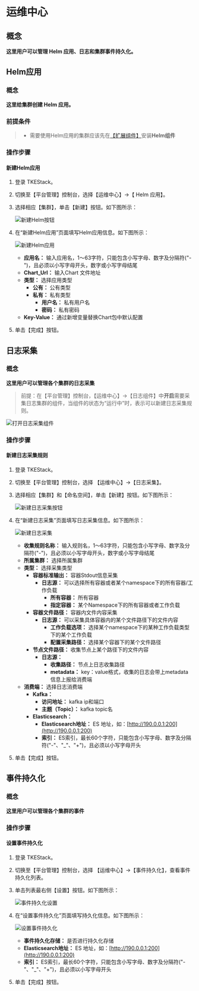 # 运维中心

## 概念

**这里用户可以管理 Helm 应用、日志和集群事件持久化。**

## Helm应用

### 概念

**这里给集群创建 Helm 应用。**

### 前提条件

> * 需要使用Helm应用的集群应该先在[【扩展组件】](../addon-mgmt.md)安装**Helm组件**

### 操作步骤

#### 新建Helm应用

1. 登录 TKEStack。
2. 切换至【平台管理】控制台，选择【运维中心】-&gt;【 Helm 应用】。
3. 选择相应【集群】，单击【新建】按钮。如下图所示：

   ![&#x65B0;&#x5EFA;Helm&#x6309;&#x94AE;](../../../.gitbook/assets/新建Helm按钮.png)

4. 在“新建Helm应用”页面填写Helm应用信息。如下图所示：

   ![&#x65B0;&#x5EFA;Helm&#x5E94;&#x7528;](../../../.gitbook/assets/xin-jian-helm-ying-yong-.png)

   * **应用名：** 输入应用名，1～63字符，只能包含小写字母、数字及分隔符\("-"\)，且必须以小写字母开头，数字或小写字母结尾
   * **Chart\_Url：** 输入Chart 文件地址
   * **类型：** 选择应用类型
     * **公有：** 公有类型
     * **私有：** 私有类型
       * **用户名：** 私有用户名
       * **密码：** 私有密码
   * **Key-Value：** 通过新增变量替换Chart包中默认配置

5. 单击【完成】按钮。

## 日志采集

### 概念

**这里用户可以管理各个集群的日志采集**

> 前提：在【平台管理】控制台，【运维中心】-&gt;【日志组件】中**开启**需要采集日志集群的组件，当组件的状态为“运行中”时，表示可以新建日志采集规则。

![&#x6253;&#x5F00;&#x65E5;&#x5FD7;&#x91C7;&#x96C6;&#x7EC4;&#x4EF6;](../../../.gitbook/assets/打开日志采集组件.png)

### 操作步骤

#### 新建日志采集规则

1. 登录 TKEStack。
2. 切换至【平台管理】控制台，选择 【运维中心】-&gt;【日志采集】。
3. 选择相应【集群】和【命名空间】，单击【新建】按钮。如下图所示：

   ![&#x65B0;&#x5EFA;&#x65E5;&#x5FD7;&#x91C7;&#x96C6;&#x6309;&#x94AE;](../../../.gitbook/assets/新建日志采集按钮.png)

4. 在“新建日志采集”页面填写日志采集信息。如下图所示：

   ![&#x65B0;&#x5EFA;&#x65E5;&#x5FD7;&#x91C7;&#x96C6;](../../../.gitbook/assets/新建日志采集.png)

   * **收集规则名称：** 输入规则名，1～63字符，只能包含小写字母、数字及分隔符\("-"\)，且必须以小写字母开头，数字或小写字母结尾
   * **所属集群：** 选择所属集群
   * **类型：** 选择采集类型
     * **容器标准输出：** 容器Stdout信息采集
       * **日志源：** 可以选择所有容器或者某个namespace下的所有容器/工作负载
         * **所有容器：** 所有容器
         * **指定容器：** 某个Namespace下的所有容器或者工作负载
     * **容器文件路径：** 容器内文件内容采集
       * **日志源：** 可以采集具体容器内的某个文件路径下的文件内容
         * **工作负载选项：** 选择某个namespace下的某种工作负载类型下的某个工作负载
         * **配置采集路径：** 选择某个容器下的某个文件路径
     * **节点文件路径：**  收集节点上某个路径下的文件内容
       * **日志源：** 
         * **收集路径：** 节点上日志收集路径
         * **metadata：** key：value格式，收集的日志会带上metadata信息上报给消费端
   * **消费端：** 选择日志消费端
     * **Kafka：** 
       * **访问地址：** kafka ip和端口
       * **主题（Topic）：** kafka topic名
     * **Elasticsearch：** 
       * **Elasticsearch地址：** ES 地址，如：[http://190.0.0.1:200](http://190.0.0.1:200)
       * **索引：** ES索引，最长60个字符，只能包含小写字母、数字及分隔符\("-"、"\_"、"+"\)，且必须以小写字母开头

5. 单击【完成】按钮。

## 事件持久化

### 概念

**这里用户可以管理各个集群的事件**

### 操作步骤

#### 设置事件持久化

1. 登录 TKEStack。
2. 切换至【平台管理】控制台，选择 【运维中心】-&gt;【事件持久化】，查看事件持久化列表。
3. 单击列表最右侧【设置】按钮。如下图所示：

   ![&#x4E8B;&#x4EF6;&#x6301;&#x4E45;&#x5316;&#x8BBE;&#x7F6E;](../../../.gitbook/assets/事件持久化设置.png)

4. 在“设置事件持久化”页面填写持久化信息。如下图所示：

   ![&#x8BBE;&#x7F6E;&#x4E8B;&#x4EF6;&#x6301;&#x4E45;&#x5316;](../../../.gitbook/assets/设置事件持久化.png)

   * **事件持久化存储：** 是否进行持久化存储
   * **Elasticsearch地址：** ES 地址，如：[http://190.0.0.1:200](http://190.0.0.1:200)
   * **索引：** ES索引，最长60个字符，只能包含小写字母、数字及分隔符\("-"、"\_"、"+"\)，且必须以小写字母开头

5. 单击【完成】按钮。

